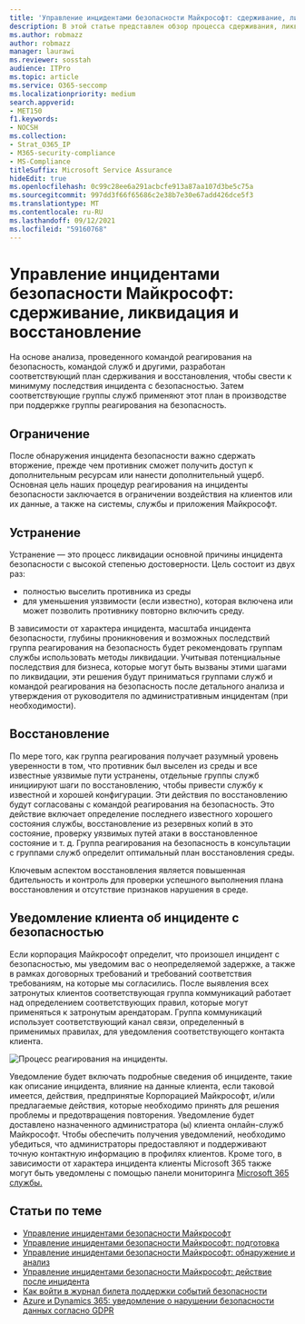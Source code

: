```yaml
---
title: 'Управление инцидентами безопасности Майкрософт: сдерживание, ликвидация и восстановление'
description: В этой статье представлен обзор процесса сдерживания, ликвидации и восстановления инцидентов безопасности в онлайн-службах Microsoft.
ms.author: robmazz
author: robmazz
manager: laurawi
ms.reviewer: sosstah
audience: ITPro
ms.topic: article
ms.service: O365-seccomp
ms.localizationpriority: medium
search.appverid:
- MET150
f1.keywords:
- NOCSH
ms.collection:
- Strat_O365_IP
- M365-security-compliance
- MS-Compliance
titleSuffix: Microsoft Service Assurance
hideEdit: true
ms.openlocfilehash: 0c99c28ee6a291acbcfe913a87aa107d3be5c75a
ms.sourcegitcommit: 997dd3f66f65686c2e38b7e30e67add426dce5f3
ms.translationtype: MT
ms.contentlocale: ru-RU
ms.lasthandoff: 09/12/2021
ms.locfileid: "59160768"
---
```

# <a name="microsoft-security-incident-management-containment-eradication-and-recovery"></a>Управление инцидентами безопасности Майкрософт: сдерживание, ликвидация и восстановление

На основе анализа, проведенного командой реагирования на безопасность, командой служб и другими, разработан соответствующий план сдерживания и восстановления, чтобы свести к минимуму последствия инцидента с безопасностью. Затем соответствующие группы служб применяют этот план в производстве при поддержке группы реагирования на безопасность.

## <a name="containment"></a>Ограничение

После обнаружения инцидента безопасности важно сдержать вторжение, прежде чем противник сможет получить доступ к дополнительным ресурсам или нанести дополнительный ущерб. Основная цель наших процедур реагирования на инциденты безопасности заключается в ограничении воздействия на клиентов или их данные, а также на системы, службы и приложения Майкрософт.

## <a name="eradication"></a>Устранение

Устранение — это процесс ликвидации основной причины инцидента безопасности с высокой степенью достоверности. Цель состоит из двух раз:

- полностью выселить противника из среды
- для уменьшения уязвимости (если известно), которая включена или может позволить противнику повторно включить среду.

В зависимости от характера инцидента, масштаба инцидента безопасности, глубины проникновения и возможных последствий группа реагирования на безопасность будет рекомендовать группам службы использовать методы ликвидации. Учитывая потенциальные последствия для бизнеса, которые могут быть вызваны этими шагами по ликвидации, эти решения будут приниматься группами служб и командой реагирования на безопасность после детального анализа и утверждения от руководителя по административным инцидентам (при необходимости).

## <a name="recovery"></a>Восстановление

По мере того, как группа реагирования получает разумный уровень уверенности в том, что противник был выселен из среды и все известные уязвимые пути устранены, отдельные группы служб инициируют шаги по восстановлению, чтобы привести службу к известной и хорошей конфигурации. Эти действия по восстановлению будут согласованы с командой реагирования на безопасность. Это действие включает определение последнего известного хорошего состояния службы, восстановление из резервных копий в это состояние, проверку уязвимых путей атаки в восстановленное состояние и т. д. Группа реагирования на безопасность в консультации с группами служб определит оптимальный план восстановления среды.

Ключевым аспектом восстановления является повышенная бдительность и контроль для проверки успешного выполнения плана восстановления и отсутствие признаков нарушения в среде.

## <a name="customer-notification-of-security-incident"></a>Уведомление клиента об инциденте с безопасностью

Если корпорация Майкрософт определит, что произошел инцидент с безопасностью, мы уведомим вас о неопределяемой задержке, а также в рамках договорных требований и требований соответствия требованиям, на которые мы согласились. После выявления всех затронутых клиентов соответствующая группа коммуникаций работает над определением соответствующих правил, которые могут применяться к затронутым арендаторам. Группа коммуникаций использует соответствующий канал связи, определенный в применимых правилах, для уведомления соответствующего контакта клиента.

![Процесс реагирования на инциденты.](../media/assurance-incident-response-process.png)

Уведомление будет включать подробные сведения об инциденте, такие как описание инцидента, влияние на данные клиента, если таковой имеется, действия, предпринятые Корпорацией Майкрософт, и/или предлагаемые действия, которые необходимо принять для решения проблемы и предотвращения повторения. Уведомление будет доставлено назначенного администратора (ы) клиента онлайн-служб Майкрософт. Чтобы обеспечить получения уведомлений, необходимо убедиться, что администраторы предоставляют и поддерживают точную контактную информацию в профилях клиентов. Кроме того, в зависимости от характера инцидента клиенты Microsoft 365 также могут быть уведомлены с помощью панели мониторинга [Microsoft 365 службы.](http://status.yammer.com/)

## <a name="related-articles"></a>Статьи по теме

- [Управление инцидентами безопасности Майкрософт](assurance-security-incident-management.md)
- [Управление инцидентами безопасности Майкрософт: подготовка](assurance-sim-preparation.md)
- [Управление инцидентами безопасности Майкрософт: обнаружение и анализ](assurance-sim-detection-analysis.md)
- [Управление инцидентами безопасности Майкрософт: действие после инцидента](assurance-sim-post-incident-activity.md)
- [Как войти в журнал билета поддержки событий безопасности](/azure/security/fundamentals/event-support-ticket)
- [Azure и Dynamics 365: уведомление о нарушении безопасности данных согласно GDPR](/compliance/regulatory/gdpr-breach-azure-dynamics)
